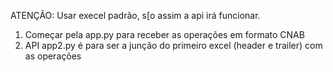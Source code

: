 ATENÇÃO: Usar execel padrão, s[o assim a api irá funcionar.
1. Começar pela app.py para receber as operações em formato CNAB 
2. API app2.py é para ser a junção do primeiro excel (header e trailer) com as operações 
